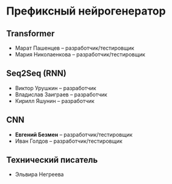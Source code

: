 # Префиксный нейрогенератор
## Transformer
- Марат Пашенцев – разработчик/тестировщик
- Мария Николаенкова – разработчик/тестировщик
## Seq2Seq (RNN)
- Виктор Урушкин – разработчик
- Владислав Заиграев – разработчик
- Кирилл Яшунин – разработчик
## CNN
- **Евгений Безмен** – разработчик/тестировщик
- Иван Голдов – разработчик/тестировщик
## Технический писатель
- Эльвира Негреева 

